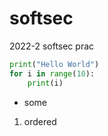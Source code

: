 # softsec
2022-2 softsec prac

```Python
print("Hello World")
for i in range(10):
    print(i)
```

- some
1. ordered
